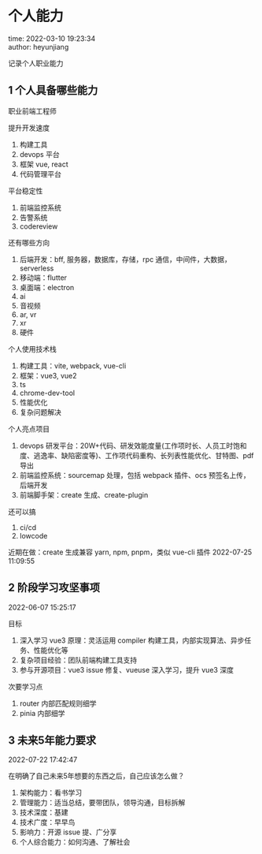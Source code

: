 # 个人能力

time: 2022-03-10 19:23:34  
author: heyunjiang

记录个人职业能力

## 1 个人具备哪些能力

职业前端工程师

提升开发速度  
1. 构建工具
2. devops 平台
3. 框架 vue, react
4. 代码管理平台

平台稳定性  
1. 前端监控系统
2. 告警系统
3. codereview

还有哪些方向  
1. 后端开发：bff, 服务器，数据库，存储，rpc 通信，中间件，大数据，serverless
2. 移动端：flutter
3. 桌面端：electron
4. ai
5. 音视频
6. ar, vr
7. xr
8. 硬件

个人使用技术栈  
1. 构建工具：vite, webpack, vue-cli
2. 框架：vue3, vue2
3. ts
4. chrome-dev-tool
5. 性能优化
6. 复杂问题解决

个人亮点项目  
1. devops 研发平台：20W+代码、研发效能度量(工作项时长、人员工时饱和度、逃逸率、缺陷密度等)、工作项代码重构、长列表性能优化、甘特图、pdf导出
2. 前端监控系统：sourcemap 处理，包括 webpack 插件、ocs 预签名上传，后端开发
3. 前端脚手架：create 生成、create-plugin

还可以搞  
1. ci/cd
2. lowcode

近期在做：create 生成兼容 yarn, npm, pnpm，类似 vue-cli 插件 2022-07-25 11:09:55

## 2 阶段学习攻坚事项

2022-06-07 15:25:17

目标
1. 深入学习 vue3 原理：灵活运用 compiler 构建工具，内部实现算法、异步任务、性能优化等
2. 复杂项目经验：团队前端构建工具支持
3. 参与开源项目：vue3 issue 修复、vueuse 深入学习，提升 vue3 深度

次要学习点  
1. router 内部匹配规则细学
2. pinia 内部细学

## 3 未来5年能力要求

2022-07-22 17:42:47

在明确了自己未来5年想要的东西之后，自己应该怎么做？  
1. 架构能力：看书学习
2. 管理能力：适当总结，要带团队，领导沟通，目标拆解
3. 技术深度：基建
4. 技术广度：早早鸟
5. 影响力：开源 issue 提、广分享
6. 个人综合能力：如何沟通、了解社会


